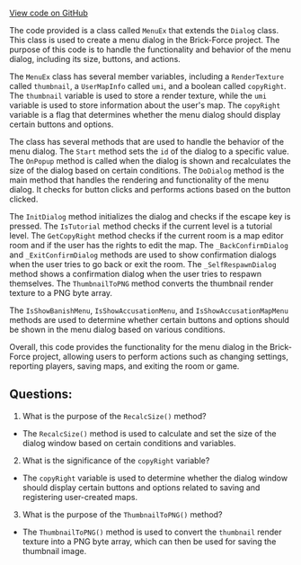 [View code on GitHub](https://github.com/TieHaxJan/Brick-Force/Assembly-CSharp\MenuEx.cs)

The code provided is a class called `MenuEx` that extends the `Dialog` class. This class is used to create a menu dialog in the Brick-Force project. The purpose of this code is to handle the functionality and behavior of the menu dialog, including its size, buttons, and actions.

The `MenuEx` class has several member variables, including a `RenderTexture` called `thumbnail`, a `UserMapInfo` called `umi`, and a boolean called `copyRight`. The `thumbnail` variable is used to store a render texture, while the `umi` variable is used to store information about the user's map. The `copyRight` variable is a flag that determines whether the menu dialog should display certain buttons and options.

The class has several methods that are used to handle the behavior of the menu dialog. The `Start` method sets the `id` of the dialog to a specific value. The `OnPopup` method is called when the dialog is shown and recalculates the size of the dialog based on certain conditions. The `DoDialog` method is the main method that handles the rendering and functionality of the menu dialog. It checks for button clicks and performs actions based on the button clicked.

The `InitDialog` method initializes the dialog and checks if the escape key is pressed. The `IsTutorial` method checks if the current level is a tutorial level. The `GetCopyRight` method checks if the current room is a map editor room and if the user has the rights to edit the map. The `_BackConfirmDialog` and `_ExitConfirmDialog` methods are used to show confirmation dialogs when the user tries to go back or exit the room. The `_SelfRespawnDialog` method shows a confirmation dialog when the user tries to respawn themselves. The `ThumbnailToPNG` method converts the thumbnail render texture to a PNG byte array.

The `IsShowBanishMenu`, `IsShowAccusationMenu`, and `IsShowAccusationMapMenu` methods are used to determine whether certain buttons and options should be shown in the menu dialog based on various conditions.

Overall, this code provides the functionality for the menu dialog in the Brick-Force project, allowing users to perform actions such as changing settings, reporting players, saving maps, and exiting the room or game.
## Questions: 
 1. What is the purpose of the `RecalcSize()` method?
- The `RecalcSize()` method is used to calculate and set the size of the dialog window based on certain conditions and variables.

2. What is the significance of the `copyRight` variable?
- The `copyRight` variable is used to determine whether the dialog window should display certain buttons and options related to saving and registering user-created maps.

3. What is the purpose of the `ThumbnailToPNG()` method?
- The `ThumbnailToPNG()` method is used to convert the `thumbnail` render texture into a PNG byte array, which can then be used for saving the thumbnail image.